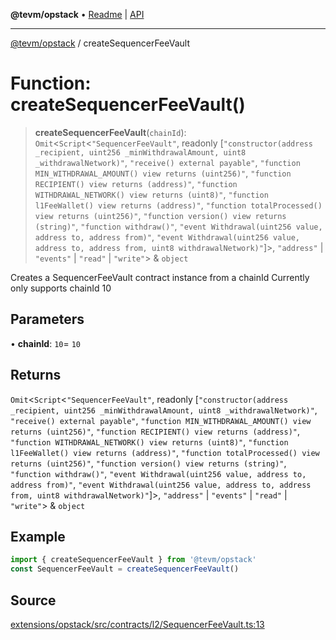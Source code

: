 **@tevm/opstack** • [Readme](../README.md) \| [API](../globals.md)

***

[@tevm/opstack](../README.md) / createSequencerFeeVault

# Function: createSequencerFeeVault()

> **createSequencerFeeVault**(`chainId`): `Omit`\<`Script`\<`"SequencerFeeVault"`, readonly [`"constructor(address _recipient, uint256 _minWithdrawalAmount, uint8 _withdrawalNetwork)"`, `"receive() external payable"`, `"function MIN_WITHDRAWAL_AMOUNT() view returns (uint256)"`, `"function RECIPIENT() view returns (address)"`, `"function WITHDRAWAL_NETWORK() view returns (uint8)"`, `"function l1FeeWallet() view returns (address)"`, `"function totalProcessed() view returns (uint256)"`, `"function version() view returns (string)"`, `"function withdraw()"`, `"event Withdrawal(uint256 value, address to, address from)"`, `"event Withdrawal(uint256 value, address to, address from, uint8 withdrawalNetwork)"`]\>, `"address"` \| `"events"` \| `"read"` \| `"write"`\> & `object`

Creates a SequencerFeeVault contract instance from a chainId
Currently only supports chainId 10

## Parameters

• **chainId**: `10`= `10`

## Returns

`Omit`\<`Script`\<`"SequencerFeeVault"`, readonly [`"constructor(address _recipient, uint256 _minWithdrawalAmount, uint8 _withdrawalNetwork)"`, `"receive() external payable"`, `"function MIN_WITHDRAWAL_AMOUNT() view returns (uint256)"`, `"function RECIPIENT() view returns (address)"`, `"function WITHDRAWAL_NETWORK() view returns (uint8)"`, `"function l1FeeWallet() view returns (address)"`, `"function totalProcessed() view returns (uint256)"`, `"function version() view returns (string)"`, `"function withdraw()"`, `"event Withdrawal(uint256 value, address to, address from)"`, `"event Withdrawal(uint256 value, address to, address from, uint8 withdrawalNetwork)"`]\>, `"address"` \| `"events"` \| `"read"` \| `"write"`\> & `object`

## Example

```ts
import { createSequencerFeeVault } from '@tevm/opstack'
const SequencerFeeVault = createSequencerFeeVault()
```

## Source

[extensions/opstack/src/contracts/l2/SequencerFeeVault.ts:13](https://github.com/evmts/tevm-monorepo/blob/main/extensions/opstack/src/contracts/l2/SequencerFeeVault.ts#L13)
